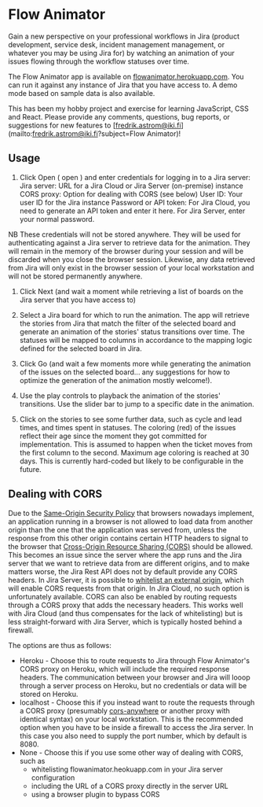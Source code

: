 # Flow Animator

Gain a new perspective on your professional workflows in Jira (product development, service desk, incident management management, or whatever you may be using Jira for) by watching an animation of your issues flowing through the workflow statuses over time.

The Flow Animator app is available on [flowanimator.herokuapp.com](https://flowanimator.herokuapp.com). You can run it against any instance of Jira that you have access to. A demo mode based on sample data is also available.

This has been my hobby project and exercise for learning JavaScript, CSS and React. Please provide any comments, questions, bug reports, or suggestions for new features to [fredrik.astrom@iki.fi](mailto:fredrik.astrom@iki.fi?subject=Flow Animator)!

## Usage

1. Click Open ( open ) and enter credentials for logging in to a Jira server:
   Jira server: URL for a Jira Cloud or Jira Server (on-premise) instance
   CORS proxy: Option for dealing with CORS (see below)
   User ID: Your user ID for the Jira instance
   Password or API token: For Jira Cloud, you need to generate an API token and enter it here. For Jira Server, enter your normal password.

NB These credentials will not be stored anywhere. They will be used for authenticating against a Jira server to retrieve data for the animation. They will remain in the memory of the browser during your session and will be discarded when you close the browser session. Likewise, any data retrieved from Jira will only exist in the browser session of your local workstation and will not be stored permanently anywhere.

1. Click Next (and wait a moment while retrieving a list of boards on the Jira server that you have access to)

1. Select a Jira board for which to run the animation. The app will retrieve the stories from Jira that match the filter of the selected board and generate an animation of the stories' status transitions over time. The statuses will be mapped to columns in accordance to the mapping logic defined for the selected board in Jira.

1. Click Go (and wait a few moments more while generating the animation of the issues on the selected board... any suggestions for how to optimize the generation of the animation mostly welcome!).

1. Use the play controls to playback the animation of the stories' transitions. Use the slider bar to jump to a specific
   date in the animation.

1. Click on the stories to see some further data, such as cycle and lead times, and times spent in statuses. The coloring (red) of the issues reflect their age since the moment they got committed for implementation. This is assumed to happen when the ticket moves from the first column to the second. Maximum age coloring is reached at 30 days. This is currently hard-coded but likely to be configurable in the future.

## Dealing with CORS

Due to the [Same-Origin Security Policy](https://en.wikipedia.org/wiki/Same-origin_policy) that browsers nowadays implement, an application running in a browser is not allowed to load data from another origin than the one that the application was served from, unless the response from this other origin contains certain HTTP headers to signal to the browser that [Cross-Origin Resource Sharing (CORS)](https://developer.mozilla.org/en-US/docs/Web/HTTP/CORS) should be allowed. This becomes an issue since the server where the app runs and the Jira server that we want to retrieve data from are different origins, and to make matters worse, the Jira Rest API does not by default provide any CORS headers. In Jira Server, it is possible to [whitelist an external origin](https://confluence.atlassian.com/adminjiraserver079/configuring-the-whitelist-950289162.html), which will enable CORS requests from that origin. In Jira Cloud, no such option is unfortunately available. CORS can also be enabled by routing requests through a CORS proxy that adds the necessary headers. This works well with Jira Cloud (and thus compensates for the lack of whitelisting) but is less straight-forward with Jira Server, which is typically hosted behind a firewall.

The options are thus as follows:

- Heroku - Choose this to route requests to Jira through Flow Animator's CORS proxy on Heroku, which will include the required response headers. The communication between your browser and Jira will looop through a server process on Heroku, but no credentials or data will be stored on Heroku.
- localhost - Choose this if you instead want to route the requests through a CORS proxy (presumably [cors-anywhere](https://www.npmjs.com/package/cors-anywhere) or another proxy with identical syntax) on your local workstation. This is the recommended option when you have to be inside a firewall to access the Jira server. In this case you also need to supply the port number, which by default is 8080.
- None - Choose this if you use some other way of dealing with CORS, such as
  - whitelisting flowanimator.heokuapp.com in your Jira server configuration
  - including the URL of a CORS proxy directly in the server URL
  - using a browser plugin to bypass CORS
